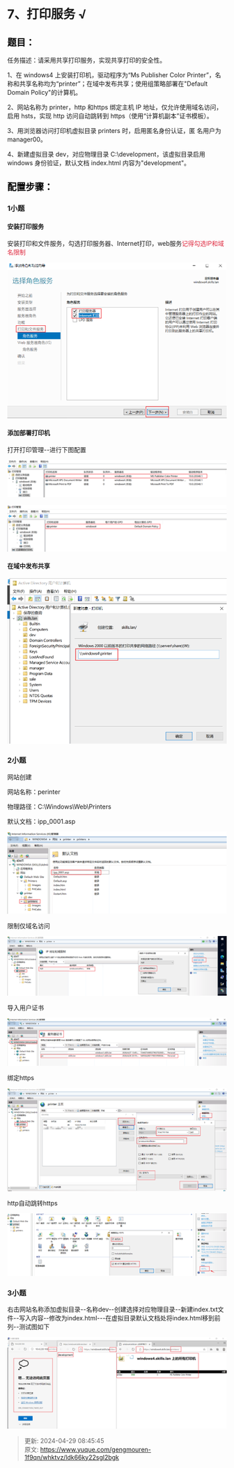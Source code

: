 # 7、打印服务 √

## **<font style="color:rgb(0,0,0);">题目：</font>**
任务描述：请采用共享打印服务，实现共享打印的安全性。

1、在 windows4 上安装打印机，驱动程序为“Ms Publisher Color Printer”，名称和共享名称均为“printer”；在域中发布共享；使用组策略部署在"Default Domain Policy"的计算机。

2、网站名称为 printer，http 和https 绑定主机 IP 地址，仅允许使用域名访问，启用 hsts，实现 http 访问自动跳转到 https（使用“计算机副本”证书模板）。

3、用浏览器访问打印机虚拟目录 printers 时，启用匿名身份认证，匿 名用户为 manager00。

4、新建虚拟目录 dev，对应物理目录 C:\development，该虚拟目录启用 windows 身份验证，默认文档 index.html 内容为"development"。  

## <font style="color:rgb(0,0,0);">配置步骤：</font>
### 1小题
#### 安装打印服务
安装打印和文件服务，勾选打印服务器、Internet打印，web服务<font style="color:#DF2A3F;">记得勾选IP和域名限制</font>

![1714274255500-b7200b4d-85fb-4cf1-9635-f70c072ee6c0.png](./img/5RS7VgD9iQLk4r6o/1714274255500-b7200b4d-85fb-4cf1-9635-f70c072ee6c0-870577.png)

#### 添加部署打印机
打开打印管理--进行下图配置

![1714290004862-133266cf-9245-407c-868d-016e0e66d86a.png](./img/5RS7VgD9iQLk4r6o/1714290004862-133266cf-9245-407c-868d-016e0e66d86a-621053.png)

![1714290021903-bd6faf4c-d682-4bd8-b56f-24e73bfaaa23.png](./img/5RS7VgD9iQLk4r6o/1714290021903-bd6faf4c-d682-4bd8-b56f-24e73bfaaa23-475516.png)

#### 在域中发布共享
![1714289908128-83c5bdb8-630a-45f8-bfb2-762bf141c560.png](./img/5RS7VgD9iQLk4r6o/1714289908128-83c5bdb8-630a-45f8-bfb2-762bf141c560-998754.png)

### 2小题
网站创建

网站名称：perinter 

物理路径：C:\Windows\Web\Printers

默认文档：ipp_0001.asp

![1714302373803-407c8029-0e06-4895-808f-de900b67ea33.png](./img/5RS7VgD9iQLk4r6o/1714302373803-407c8029-0e06-4895-808f-de900b67ea33-530538.png)

限制仅域名访问

![1714291727462-1e1e03f0-eb74-436b-8556-7daf8f9c01d0.png](./img/5RS7VgD9iQLk4r6o/1714291727462-1e1e03f0-eb74-436b-8556-7daf8f9c01d0-366295.png)

导入用户证书

![1714294111313-9d79a37d-1057-439d-bb73-93bc6b76ee63.png](./img/5RS7VgD9iQLk4r6o/1714294111313-9d79a37d-1057-439d-bb73-93bc6b76ee63-185154.png)

绑定https

![1714294194454-fb267ae4-bf5e-43be-85ec-8aa1b3e107a4.png](./img/5RS7VgD9iQLk4r6o/1714294194454-fb267ae4-bf5e-43be-85ec-8aa1b3e107a4-380429.png)

http自动跳转https

![1714294058662-fbe79223-1651-49a9-bc18-28c5ad354280.png](./img/5RS7VgD9iQLk4r6o/1714294058662-fbe79223-1651-49a9-bc18-28c5ad354280-327259.png)

### 3小题
右击网站名称添加虚拟目录--名称dev--创建选择对应物理目录--新建index.txt文件--写入内容--修改为index.html---在虚拟目录默认文档处将index.html移到前列--测试图如下

![1714292023587-678d7148-8c37-4ab9-bc67-96a1d00bca76.png](./img/5RS7VgD9iQLk4r6o/1714292023587-678d7148-8c37-4ab9-bc67-96a1d00bca76-853871.png)





> 更新: 2024-04-29 08:45:45  
> 原文: <https://www.yuque.com/gengmouren-1f9qn/whktvz/ldk66ky22sgl2bgk>